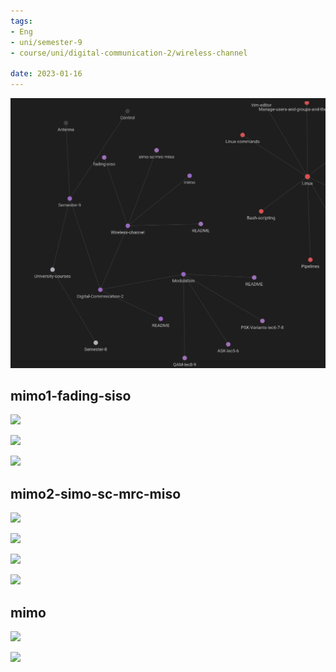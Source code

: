 ```yaml
---
tags:
- Eng
- uni/semester-9
- course/uni/digital-communication-2/wireless-channel

date: 2023-01-16
---
```



![](../graph2.png)

## mimo1-fading-siso

![](mimo2--1.png)

![](mimo2--2.png)

![](mimo2--3.png)





## mimo2-simo-sc-mrc-miso

![](mimo1--1.png)

![](mimo1--2.png)

![](mimo1--3.png)

![](mimo1--4.png)




## mimo
![](mimo3--1.png)

![](mimo3--2.png)